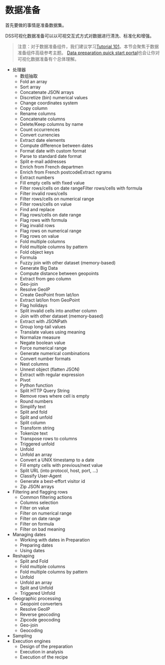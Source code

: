 # 数据准备 #

首先要做的事情是准备数据集。

DSS可视化数据准备可以以可视交互式方式对数据进行清洗、标准化和增强。

>注意：对于数据准备组件，我们建议学习[Tutorial 101](http://www.dataiku.com/learn/guide/tutorials/101.html)。本节会聚焦于数据准备组件高级参考主题。
>[Data preparation quick start portal](https://www.dataiku.com/learn/guide/quickstart/data-preparation.html)也会让你对可视化数据准备有个总体理解。

- 处理器
    + 数组抽取
    + Fold an array
    + Sort array
    + Concatenate JSON arrays
    + Discretize (bin) numerical values
    + Change coordinates system
    + Copy column
    + Rename columns
    + Concatenate columns
    + Delete/Keep columns by name
    + Count occurrences
    + Convert currencies
    + Extract date elements
    + Compute difference between dates
    + Format date with custom format
    + Parse to standard date format
    + Split e-mail addresses
    + Enrich from French departmen
    + Enrich from French postcodeExtract ngrams
    + Extract numbers
    + Fill empty cells with fixed value
    + Filter rows/cells on date rangeFilter rows/cells with formula
    + Filter invalid rows/cells
    + Filter rows/cells on numerical range
    + Filter rows/cells on value
    + Find and replace
    + Flag rows/cells on date range
    + Flag rows with formula
    + Flag invalid rows
    + Flag rows on numerical range
    + Flag rows on value
    + Fold multiple columns
    + Fold multiple columns by pattern
    + Fold object keys
    + Formula
    + Fuzzy join with other dataset (memory-based)
    + Generate Big Data
    + Compute distance between geopoints
    + Extract from geo column
    + Geo-join
    + Resolve GeoIP
    + Create GeoPoint from lat/lon
    + Extract lat/lon from GeoPoint
    + Flag holidays
    + Split invalid cells into another column
    + Join with other dataset (memory-based)
    + Extract with JSONPath
    + Group long-tail values
    + Translate values using meaning
    + Normalize measure
    + Negate boolean value
    + Force numerical range
    + Generate numerical combinations
    + Convert number formats
    + Nest columns
    + Unnest object (flatten JSON)
    + Extract with regular expression
    + Pivot
    + Python function
    + Split HTTP Query String
    + Remove rows where cell is empty
    + Round numbers
    + Simplify text
    + Split and fold
    + Split and unfold
    + Split column
    + Transform string
    + Tokenize text
    + Transpose rows to columns
    + Triggered unfold
    + Unfold
    + Unfold an array
    + Convert a UNIX timestamp to a date
    + Fill empty cells with previous/next value
    + Split URL (into protocol, host, port, …)
    + Classify User-Agent
    + Generate a best-effort visitor id
    + Zip JSON arrays
- Filtering and flagging rows
    + Common filtering actions
    + Columns selection
    + Filter on value
    + Filter on numerical range
    + Filter on date range
    + Filter on formula
    + Filter on bad meaning
- Managing dates
    + Working with dates in Preparation
    + Preparing dates
    + Using dates
- Reshaping
    + Split and Fold
    + Fold multiple columns
    + Fold multiple columns by pattern
    + Unfold
    + Unfold an array
    + Split and Unfold
    + Triggered Unfold
- Geographic processing
    + Geopoint converters
    + Resolve GeoIP
    + Reverse geocoding
    + Zipcode geocoding
    + Geo-join
    + Geocoding
- Sampling
- Execution engines
    + Design of the preparation
    + Execution in analysis
    + Execution of the recipe

